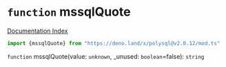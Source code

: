 # `function` mssqlQuote

[Documentation Index](../README.md)

```ts
import {mssqlQuote} from "https://deno.land/x/polysql@v2.0.12/mod.ts"
```

`function` mssqlQuote(value: `unknown`, \_unused: `boolean`=false): `string`

